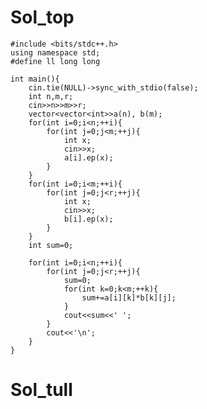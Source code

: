 # Sol_top

    #include <bits/stdc++.h>
    using namespace std;
    #define ll long long
    
    int main(){
        cin.tie(NULL)->sync_with_stdio(false);
        int n,m,r;
        cin>>n>>m>>r;
        vector<vector<int>>a(n), b(m);
        for(int i=0;i<n;++i){
            for(int j=0;j<m;++j){
                int x;
                cin>>x;
                a[i].ep(x);
            }
        }
        for(int i=0;i<m;++i){
            for(int j=0;j<r;++j){
                int x;
                cin>>x;
                b[i].ep(x);
            }
        }
        int sum=0;

        for(int i=0;i<n;++i){
            for(int j=0;j<r;++j){
                sum=0;
                for(int k=0;k<m;++k){
                    sum+=a[i][k]*b[k][j];
                }
                cout<<sum<<' ';
            }
            cout<<'\n';
        }
    }

# Sol_tull
